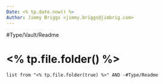 ```yaml
---
Date: <% tp.date.now() %>
Author: Jimmy Briggs <jimmy.briggs@jimbrig.com>
---
```


#Type/Vault/Readme

# <% tp.file.folder() %>

```dataview
list from "<% tp.file.folder(true) %>" AND -#Type/Readme
```